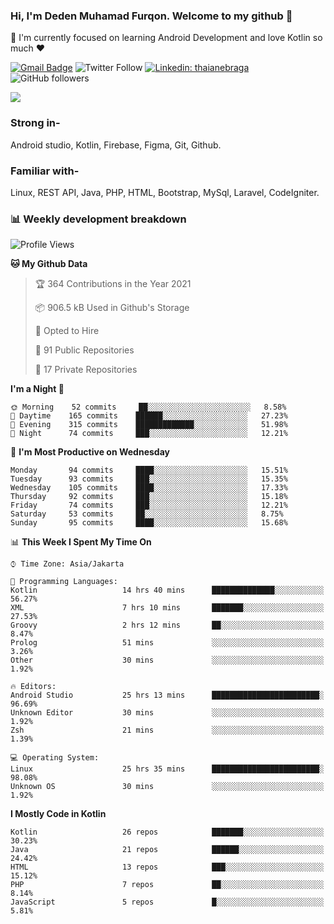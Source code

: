 ### Hi, I'm Deden Muhamad Furqon. Welcome to my github 👋

<!--
**furqoncreative/furqoncreative** is a ✨ _special_ ✨ repository because its `README.md` (this file) appears on your GitHub profile.

Here are some ideas to get you started:

- 🔭 I’m currently working on ...
- 👯 I’m looking to collaborate on ...
- 🤔 I’m looking for help with ...
- 💬 Ask me about ...
- 📫 How to reach me: ...
- 😄 Pronouns: ...
- ⚡ Fun fact: ...
-->

  🌱 I'm currently focused on learning Android Development and love Kotlin so much ❤ 

[![Gmail Badge](https://img.shields.io/badge/-furqoncreative24@gmail.com-c14438?style=flat-square&logo=Gmail&logoColor=white&link=mailto:furqoncreative24@gmail.com)](mailto:furqoncreative24@gmail.com)
![Twitter Follow](https://img.shields.io/twitter/follow/furqoncreative?label=Follow)
[![Linkedin: thaianebraga](https://img.shields.io/badge/-Deden_Muhamad_Furqon-blue?style=flat-square&logo=Linkedin&logoColor=white&link=https://www.linkedin.com/in/anmol-p-singh/)](https://www.linkedin.com/in/furqoncreative/)
![GitHub followers](https://img.shields.io/github/followers/furqoncreative?label=Follow&style=social)

<!--![Waka Readme](https://github.com/furqoncreative/furqoncreative/workflows/Waka%20Readme/badge.svg)-->

   <img src="https://github-readme-stats.sera5-dev.vercel.app/api?username=furqoncreative&hide=stars&show_icons=true&count_private=true&include_all_commits=true&title_color=#008080&icon_color=#008080&hide_border=true" width="">

### Strong in-

Android studio, Kotlin, Firebase, Figma, Git, Github.

### Familiar with-
Linux, REST API, Java, PHP, HTML, Bootstrap, MySql, Laravel, CodeIgniter.

### 📊 Weekly development breakdown

<!--START_SECTION:waka-->
![Profile Views](http://img.shields.io/badge/Profile%20Views-16-blue)

**🐱 My Github Data** 

> 🏆 364 Contributions in the Year 2021
 > 
> 📦 906.5 kB Used in Github's Storage 
 > 
> 💼 Opted to Hire
 > 
> 📜 91 Public Repositories 
 > 
> 🔑 17 Private Repositories  
 > 
**I'm a Night 🦉** 

```text
🌞 Morning    52 commits     ██░░░░░░░░░░░░░░░░░░░░░░░   8.58% 
🌆 Daytime    165 commits    ██████░░░░░░░░░░░░░░░░░░░   27.23% 
🌃 Evening    315 commits    █████████████░░░░░░░░░░░░   51.98% 
🌙 Night      74 commits     ███░░░░░░░░░░░░░░░░░░░░░░   12.21%

```
📅 **I'm Most Productive on Wednesday** 

```text
Monday       94 commits     ████░░░░░░░░░░░░░░░░░░░░░   15.51% 
Tuesday      93 commits     ███░░░░░░░░░░░░░░░░░░░░░░   15.35% 
Wednesday    105 commits    ████░░░░░░░░░░░░░░░░░░░░░   17.33% 
Thursday     92 commits     ███░░░░░░░░░░░░░░░░░░░░░░   15.18% 
Friday       74 commits     ███░░░░░░░░░░░░░░░░░░░░░░   12.21% 
Saturday     53 commits     ██░░░░░░░░░░░░░░░░░░░░░░░   8.75% 
Sunday       95 commits     ████░░░░░░░░░░░░░░░░░░░░░   15.68%

```


📊 **This Week I Spent My Time On** 

```text
⌚︎ Time Zone: Asia/Jakarta

💬 Programming Languages: 
Kotlin                   14 hrs 40 mins      ██████████████░░░░░░░░░░░   56.27% 
XML                      7 hrs 10 mins       ███████░░░░░░░░░░░░░░░░░░   27.53% 
Groovy                   2 hrs 12 mins       ██░░░░░░░░░░░░░░░░░░░░░░░   8.47% 
Prolog                   51 mins             ░░░░░░░░░░░░░░░░░░░░░░░░░   3.26% 
Other                    30 mins             ░░░░░░░░░░░░░░░░░░░░░░░░░   1.92%

🔥 Editors: 
Android Studio           25 hrs 13 mins      ████████████████████████░   96.69% 
Unknown Editor           30 mins             ░░░░░░░░░░░░░░░░░░░░░░░░░   1.92% 
Zsh                      21 mins             ░░░░░░░░░░░░░░░░░░░░░░░░░   1.39%

💻 Operating System: 
Linux                    25 hrs 35 mins      ████████████████████████░   98.08% 
Unknown OS               30 mins             ░░░░░░░░░░░░░░░░░░░░░░░░░   1.92%

```

**I Mostly Code in Kotlin** 

```text
Kotlin                   26 repos            ███████░░░░░░░░░░░░░░░░░░   30.23% 
Java                     21 repos            ██████░░░░░░░░░░░░░░░░░░░   24.42% 
HTML                     13 repos            ███░░░░░░░░░░░░░░░░░░░░░░   15.12% 
PHP                      7 repos             ██░░░░░░░░░░░░░░░░░░░░░░░   8.14% 
JavaScript               5 repos             █░░░░░░░░░░░░░░░░░░░░░░░░   5.81%

```



<!--END_SECTION:waka-->
